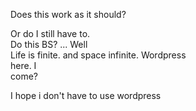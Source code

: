 Does 
this work 
as it should?


Or do I still have to.  
Do this BS?  ...
Well   
Life is finite. 
and space infinite. 
Wordpress  
here. 
I  
come?

I hope
i don't 
have to 
use wordpress
